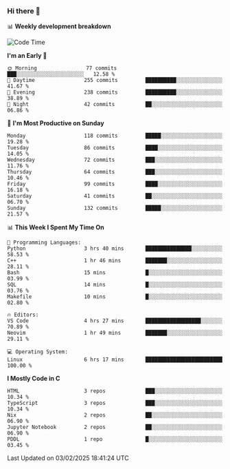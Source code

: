 ### Hi there 👋

📊 **Weekly development breakdown**
<!--START_SECTION:waka-->
![Code Time](http://img.shields.io/badge/Code%20Time-360%20hrs%2046%20mins-blue)

**I'm an Early 🐤** 

```text
🌞 Morning                77 commits          ███░░░░░░░░░░░░░░░░░░░░░░   12.58 % 
🌆 Daytime                255 commits         ██████████░░░░░░░░░░░░░░░   41.67 % 
🌃 Evening                238 commits         ██████████░░░░░░░░░░░░░░░   38.89 % 
🌙 Night                  42 commits          ██░░░░░░░░░░░░░░░░░░░░░░░   06.86 % 
```
📅 **I'm Most Productive on Sunday** 

```text
Monday                   118 commits         █████░░░░░░░░░░░░░░░░░░░░   19.28 % 
Tuesday                  86 commits          ████░░░░░░░░░░░░░░░░░░░░░   14.05 % 
Wednesday                72 commits          ███░░░░░░░░░░░░░░░░░░░░░░   11.76 % 
Thursday                 64 commits          ███░░░░░░░░░░░░░░░░░░░░░░   10.46 % 
Friday                   99 commits          ████░░░░░░░░░░░░░░░░░░░░░   16.18 % 
Saturday                 41 commits          ██░░░░░░░░░░░░░░░░░░░░░░░   06.70 % 
Sunday                   132 commits         █████░░░░░░░░░░░░░░░░░░░░   21.57 % 
```


📊 **This Week I Spent My Time On** 

```text
💬 Programming Languages: 
Python                   3 hrs 40 mins       ███████████████░░░░░░░░░░   58.53 % 
C++                      1 hr 46 mins        ███████░░░░░░░░░░░░░░░░░░   28.11 % 
Bash                     15 mins             █░░░░░░░░░░░░░░░░░░░░░░░░   03.99 % 
SQL                      14 mins             █░░░░░░░░░░░░░░░░░░░░░░░░   03.76 % 
Makefile                 10 mins             █░░░░░░░░░░░░░░░░░░░░░░░░   02.80 % 

🔥 Editors: 
VS Code                  4 hrs 27 mins       ██████████████████░░░░░░░   70.89 % 
Neovim                   1 hr 49 mins        ███████░░░░░░░░░░░░░░░░░░   29.11 % 

💻 Operating System: 
Linux                    6 hrs 17 mins       █████████████████████████   100.00 % 
```

**I Mostly Code in C** 

```text
HTML                     3 repos             ███░░░░░░░░░░░░░░░░░░░░░░   10.34 % 
TypeScript               3 repos             ███░░░░░░░░░░░░░░░░░░░░░░   10.34 % 
Nix                      2 repos             ██░░░░░░░░░░░░░░░░░░░░░░░   06.90 % 
Jupyter Notebook         2 repos             ██░░░░░░░░░░░░░░░░░░░░░░░   06.90 % 
PDDL                     1 repo              █░░░░░░░░░░░░░░░░░░░░░░░░   03.45 % 
```




 Last Updated on 03/02/2025 18:41:24 UTC
<!--END_SECTION:waka-->
<!--
**R-enanVieira/R-enanVieira** is a ✨ _special_ ✨ repository because its `README.md` (this file) appears on your GitHub profile.

Here are some ideas to get you started:

- 🔭 I’m currently working on ...
- 🌱 I’m currently learning ...
- 👯 I’m looking to collaborate on ...
- 🤔 I’m looking for help with ...
- 💬 Ask me about ...
- 📫 How to reach me: ...
- 😄 Pronouns: ...
- ⚡ Fun fact: ...
-->
